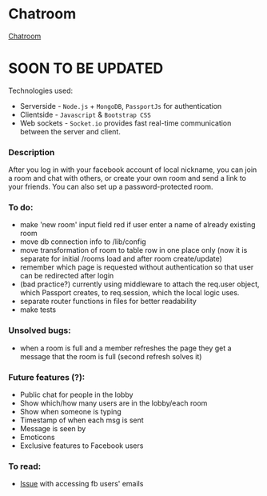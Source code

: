 # Chatroom
[Chatroom](http://chatroom-ozhi.rhcloud.com "The working online version")

# SOON TO BE UPDATED

Technologies used:
* Serverside - `Node.js` + `MongoDB`, `PassportJs` for authentication
* Clientside - `Javascript` & `Bootstrap CSS`
* Web sockets - `Socket.io` provides fast real-time communication between the server and client.

### Description
After you log in with your facebook account of local nickname,
you can join a room and chat with others, or create your own room and send a link to your friends.
You can also set up a password-protected room.

### To do:
* make 'new room' input field red if user enter a name of already existing room
* move db connection info to /lib/config
* move transformation of room to table row in one place only (now it is separate for initial /rooms load and after room create/update) 
* remember which page is requested without authentication so that user can be redirected after login
* (bad practice?) currently using middleware to attach the req.user object, which Passport creates, to req.session, which the local logic uses.
* separate router functions in files for better readability
* make tests

### Unsolved bugs:
* when a room is full and a member refreshes the page they get a message that the room is full
(second refresh solves it)

### Future features (?):
* Public chat for people in the lobby
* Show which/how many users are in the lobby/each room
* Show when someone is typing
* Timestamp of when each msg is sent
* Message is seen by
* Emoticons
* Exclusive features to Facebook users

### To read:
* <a href='https://github.com/mkdynamic/omniauth-facebook/issues/61'>Issue</a> with accessing fb users' emails
